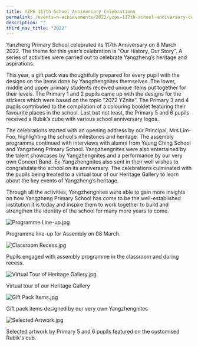 ```yaml
---
title: YZPS 117th School Anniversary Celebrations
permalink: /events-n-achievements/2022/yzps-117th-school-anniversary-celebrations/
description: ""
third_nav_title: "2022"
---
```

Yanzheng Primary School celebrated its 117th Anniversary on 8 March 2022. The theme for this year’s celebration is “Our History, Our Story”. A series of activities were carried out to celebrate Yangzheng’s heritage and aspirations.

  

This year, a gift pack was thoughtfully prepared for every pupil with the designs on the items done by Yangzhengnites themselves. The lower, middle and upper primary students received unique items put together for their levels. The Primary 1 and 2 pupils came up with the designs for the stickers which were based on the topic “2072 YZnite”. The Primary 3 and 4 pupils contributed to the compilation of a colouring booklet featuring their favourite places in the school. Last but not least, the Primary 5 and 6 pupils received a Rubik’s cube with various school anniversary logos.

  

The celebrations started with an opening address by our Principal, Mrs Lim-Foo, highlighting the school’s milestones and heritage. The assembly programme continued with interviews with alumni from Yeung Ching School and Yangzheng Primary School. Yangzhengnites were also entertained by the talent showcases by Yangzhengnites and a performance by our very own Concert Band. Ex-Yangzhengnites also sent in their well wishes to congratulate the school on its anniversary. The celebrations culminated with the pupils being treated to a virtual tour of our Heritage Gallery to learn about the key events of Yangzheng’s heritage.

  

Through all the activities, Yangzhengnites were able to gain more insights on how Yangzheng Primary School has come to be the well-established institution it is today and inspire them to work together to build and strengthen the identity of the school for many more years to come.

  

![Programme Line-up.jpg](https://yangzhengpri.moe.edu.sg/qql/slot/u703/2022/Events-updated/2022/117th_Anniv/Programme%20Line-up.jpg)  

Programme line-up for Assembly on 08 March.

  

![Classroom  Recess.jpg](https://yangzhengpri.moe.edu.sg/qql/slot/u703/2022/Events-updated/2022/117th_Anniv/Classroom%20%20Recess.jpg)

  

Pupils engaged with assembly programme in the classroom and during recess.

  

![Virtual Tour of Heritage Gallery.jpg](https://yangzhengpri.moe.edu.sg/qql/slot/u703/2022/Events-updated/2022/117th_Anniv/Virtual%20Tour%20of%20Heritage%20Gallery.jpg)

  

Virtual tour of our Heritage Gallery

  

![Gift Pack Items.jpg](https://yangzhengpri.moe.edu.sg/qql/slot/u703/2022/Events-updated/2022/117th_Anniv/Gift%20Pack%20Items.jpg)

  

Gift pack items designed by our very own Yangzhengnites

  

![Selected Artwork.jpg](https://yangzhengpri.moe.edu.sg/qql/slot/u703/2022/Events-updated/2022/117th_Anniv/Selected%20Artwork.jpg)

  

Selected artwork by Primary 5 and 6 pupils featured on the customised Rubik's cub.